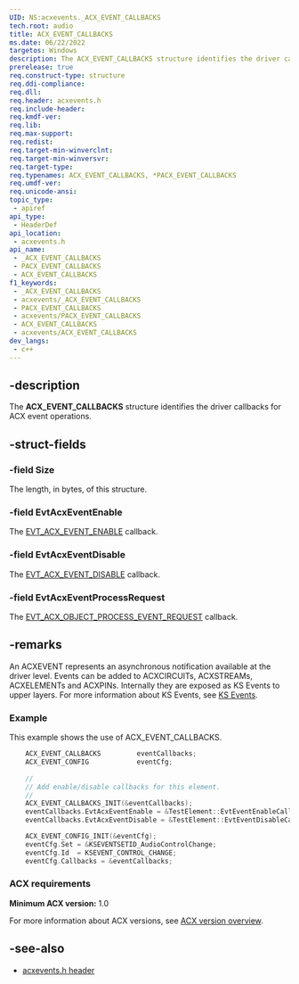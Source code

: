 ```yaml
---
UID: NS:acxevents._ACX_EVENT_CALLBACKS
tech.root: audio
title: ACX_EVENT_CALLBACKS
ms.date: 06/22/2022
targetos: Windows
description: The ACX_EVENT_CALLBACKS structure identifies the driver callbacks for ACX event operations.
prerelease: true
req.construct-type: structure
req.ddi-compliance: 
req.dll: 
req.header: acxevents.h
req.include-header: 
req.kmdf-ver: 
req.lib: 
req.max-support: 
req.redist: 
req.target-min-winverclnt: 
req.target-min-winversvr: 
req.target-type: 
req.typenames: ACX_EVENT_CALLBACKS, *PACX_EVENT_CALLBACKS
req.umdf-ver: 
req.unicode-ansi: 
topic_type:
 - apiref
api_type:
 - HeaderDef
api_location:
 - acxevents.h
api_name:
 - _ACX_EVENT_CALLBACKS
 - PACX_EVENT_CALLBACKS
 - ACX_EVENT_CALLBACKS
f1_keywords:
 - _ACX_EVENT_CALLBACKS
 - acxevents/_ACX_EVENT_CALLBACKS
 - PACX_EVENT_CALLBACKS
 - acxevents/PACX_EVENT_CALLBACKS
 - ACX_EVENT_CALLBACKS
 - acxevents/ACX_EVENT_CALLBACKS
dev_langs:
 - c++
---
```


## -description

The **ACX_EVENT_CALLBACKS** structure identifies the driver callbacks for ACX event operations.

## -struct-fields

### -field Size

The length, in bytes, of this structure.

### -field EvtAcxEventEnable

The [EVT_ACX_EVENT_ENABLE](nc-acxevents-evt_acx_event_enable.md) callback.

### -field EvtAcxEventDisable

The [EVT_ACX_EVENT_DISABLE](nc-acxevents-evt_acx_event_disable.md) callback.

### -field EvtAcxEventProcessRequest

The [EVT_ACX_OBJECT_PROCESS_EVENT_REQUEST](..\acxrequest\nc-acxrequest-evt_acx_object_process_event_request.md) callback.

## -remarks

An ACXEVENT represents an asynchronous notification available at the driver level. Events can be added to ACXCIRCUITs, ACXSTREAMs, ACXELEMENTs and ACXPINs. Internally they are exposed as KS Events to upper layers. For more information about KS Events, see [KS Events](/windows-hardware/drivers/stream/ks-events).

### Example

This example shows the use of ACX_EVENT_CALLBACKS.

```cpp
    ACX_EVENT_CALLBACKS         eventCallbacks;
    ACX_EVENT_CONFIG            eventCfg;
 
    //
    // Add enable/disable callbacks for this element.
    //
    ACX_EVENT_CALLBACKS_INIT(&eventCallbacks);
    eventCallbacks.EvtAcxEventEnable = &TestElement::EvtEventEnableCallback; 
    eventCallbacks.EvtAcxEventDisable = &TestElement::EvtEventDisableCallback;

    ACX_EVENT_CONFIG_INIT(&eventCfg);
    eventCfg.Set = &KSEVENTSETID_AudioControlChange;
    eventCfg.Id  = KSEVENT_CONTROL_CHANGE;
    eventCfg.Callbacks = &eventCallbacks;
```

### ACX requirements

**Minimum ACX version:** 1.0

For more information about ACX versions, see [ACX version overview](/windows-hardware/drivers/audio/acx-version-overview).

## -see-also

- [acxevents.h header](index.md)
